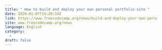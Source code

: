 ```yaml
---
title: " How to build and deploy your own personal portfolio site "
date: 2020-01-07T15:29:14Z
link: https://www.freecodecamp.org/news/build-and-deploy-your-own-personal-portfolio-site/?utm_medium=RSS&utm_source=news.12bit.vn
site: www.freecodecamp.org/news
language: English
category:
  -   
draft: false
---
```

